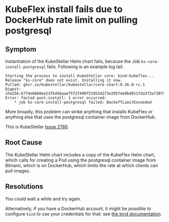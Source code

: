 # KubeFlex install fails due to DockerHub rate limit on pulling postgresql

## Symptom

Instantiation of the KubeStellar Helm chart fails, because the Job
`ks-core-install-postgresql` fails. Following is an example log tail.

```console
Starting the process to install KubeStellar core: kind-kubeflex...
Release "ks-core" does not exist. Installing it now.
Pulled: ghcr.io/kubestellar/kubestellar/core-chart:0.26.0-rc.1
Digest: sha256:b7f4eb868ee23fb456aaef5f2f490f519534273e295f4e9bd911fda3f2e730f9
Error: failed post-install: 1 error occurred:
	* job ks-core-install-postgresql failed: BackoffLimitExceeded
```

More broadly, this problem can strike anything that installs KubeFlex
or anything else that uses the postgresql container image from
DockerHub.

This is KubeStellar [Issue
2786](https://github.com/kubestellar/kubestellar/issues/2786).

## Root Cause

The KubeStellar Helm chart includes a copy of the KubeFlex Helm chart,
which calls for creating a Pod using the postgresql container image
from Bitnami, which is on DockerHub, which limits the rate at which
clients can pull images.

## Resolutions

You could wait a while and try again.

Alternatively, if you have a DockerHub account, it might be possible
to configure `kind` to use your credentials for that; see [the kind
documentation](https://kind.sigs.k8s.io/docs/user/private-registries/).

